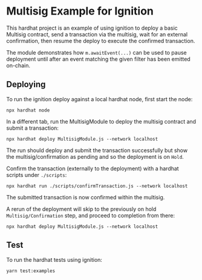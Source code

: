 # Multisig Example for Ignition

This hardhat project is an example of using ignition to deploy a basic Multisig contract, send a transaction via the multisig, wait for an external confirmation, then resume the deploy to execute the confirmed transaction.

The module demonstrates how `m.awaitEvent(...)` can be used to pause deployment until after an event matching the given filter has been emitted on-chain.

## Deploying

To run the ignition deploy against a local hardhat node, first start the node:

```shell
npx hardhat node
```

In a different tab, run the MultisigModule to deploy the multisig contract and submit a transaction:

```shell
npx hardhat deploy MultisigModule.js --network localhost
```

The run should deploy and submit the transaction successfully but show the multisig/confirmation as pending and so the deployment is on `Hold`.

Confirm the transaction (externally to the deployment) with a hardhat scripts under `./scripts`:

```shell
npx hardhat run ./scripts/confirmTransaction.js --network localhost
```

The submitted transaction is now confirmed within the multisig.

A rerun of the deployment will skip to the previously on hold `Multisig/Confirmation` step, and proceed to completion from there:

```shell
npx hardhat deploy MultisigModule.js --network localhost
```

## Test

To run the hardhat tests using ignition:

```shell
yarn test:examples
```
